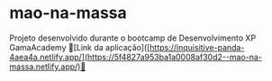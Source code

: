 ﻿# mao-na-massa
Projeto desenvolvido durante o bootcamp de Desenvolvimento XP GamaAcademy
🔗[Link da aplicação]([https://inquisitive-panda-4aea4a.netlify.app/](https://5f4827a953ba1a0008af30d2--mao-na-massa.netlify.app/)🔗
